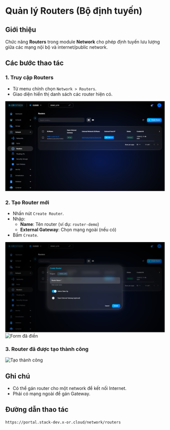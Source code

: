 # Quản lý Routers (Bộ định tuyến)

## Giới thiệu
Chức năng **Routers** trong module **Network** cho phép định tuyến lưu lượng giữa các mạng nội bộ và internet/public network.

## Các bước thao tác

### 1. Truy cập Routers
- Từ menu chính chọn `Network > Routers`.
- Giao diện hiển thị danh sách các router hiện có.

![Danh sách Routers](../../step_images/routers/01_routers_list.png)

### 2. Tạo Router mới
- Nhấn nút `Create Router`.
- Nhập:
  - **Name**: Tên router (ví dụ: `router-demo`)
  - **External Gateway**: Chọn mạng ngoài (nếu có)
- Bấm `Create`.

![Form tạo Router](../../step_images/routers/02_create_form.png)
![Form đã điền](../../step_images/routers/03_filled_form.png)

### 3. Router đã được tạo thành công
![Tạo thành công](../../step_images/routers/04_created.png)

## Ghi chú
- Có thể gán router cho một network để kết nối Internet.
- Phải có mạng ngoài để gán Gateway.

## Đường dẫn thao tác
`https://portal.stack-dev.x-or.cloud/network/routers`